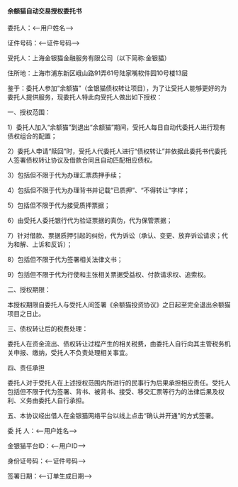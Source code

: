 <h4>余额猫自动交易授权委托书</h4>

<p>委托人：<--用户姓名--> </p>
<p>证件号码：<--证件号码--></p>
<p>受托人：上海金银猫金融服务有限公司（以下简称:金银猫）</p>
<p>住所地：上海市浦东新区峨山路91弄61号陆家嘴软件园10号楼13层</p>
<p>
<p>鉴于：委托人参加“余额猫”（金银猫债权转让项目），为了让受托人能够更好的为委托人提供服务，现委托人特此向受托人做出如下授权：</p>
<p>
<p>一、授权范围：</p>
<p>1）委托人加入“余额猫”到退出“余额猫”期间，受托人每日自动代委托人进行现有债权组合的配置； </p>
<p>2）委托人申请“赎回”时，受托人代委托人进行“债权转让”并依据此委托书代委托人签署债权转让协议及借款合同且自动匹配相应债权。</p>
<p>3）包括但不限于代为办理汇票质押手续；</p>
<p>4）包括但不限于代为办理背书并记载“已质押”、“不得转让”字样；</p>
<p>5）包括但不限于代为接受质押票据；</p>
<p>6）由受托人委托银行代为验证票据的真伪，代为保管票据；</p>
<p>7）针对借款、票据质押引起的纠纷，代为诉讼（承认、变更、放弃诉讼请求；代为和解、上诉和反诉）；</p>
<p>8）包括但不限于代为签署相关法律文书；</p>
<p>9）包括但不限于代为行使和主张相关票据受益权、付款请求权、追索权。</p>
<p>
<p>二、授权期限：</p>
<p>本授权期限自委托人与受托人间签署《余额猫投资协议》之日起至完全退出余额猫项目之日止。</p>
<p>
<p>三、债权转让后的税费处理：</p>
<p>委托人在资金流出、债权转让过程产生的相关税费，由委托人自行向其主管税务机关申报、缴纳，受托人不负责处理相关事宜。</p>
<p>
<p>四、责任承担</p>
<p>委托人对于受托人在上述授权范围内所进行的民事行为后果承担相应责任。受托人包括但不限于代为签署、背书、被背书、接受、移交汇票等行为的法律后果及权利、义务由委托人自行承担。</p>
<p>
<p>五、本协议经出借人在金银猫网络平台以线上点击“确认并开通”的方式签署。</p>
<p>
<p>委 托 人：<--用户姓名--></p>
<p>金银猫平台ID：<--用户ID--></p>
<p>身份证号码：<--证件号码--></p>
<p>签署日期：<--订单生成日期--></p>
